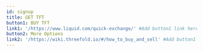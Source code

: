 ```yaml
---
id: signup
title: GET TFT
button1: BUY TFT
link1: '/https://www.liquid.com/quick-exchange/' #Add button1 link here
button2: More Options
link2: '/https://wiki.threefold.io/#/how_to_buy_and_sell' #Add button1 link here
---
```

